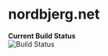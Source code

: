nordbjerg.net
=============

**Current Build Status**  
![Build Status](http://ci.nordbjerg.net/build-status/image/4)
